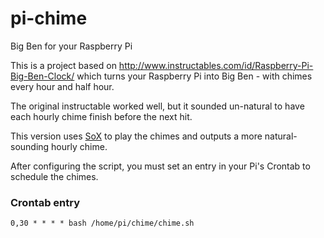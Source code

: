 # pi-chime
Big Ben for your Raspberry Pi

This is a project based on http://www.instructables.com/id/Raspberry-Pi-Big-Ben-Clock/ which turns your Raspberry Pi into Big Ben - with chimes every hour and half hour.

The original instructable worked well, but it sounded un-natural to have each hourly chime finish before the next hit. 

This version uses [SoX](http://sox.sourceforge.net/) to play the chimes and outputs a more natural-sounding hourly chime.

After configuring the script, you must set an entry in your Pi's Crontab to schedule the chimes.

### Crontab entry

```
0,30 * * * * bash /home/pi/chime/chime.sh
```
